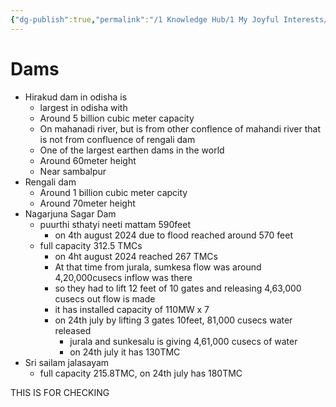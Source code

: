 ```yaml
---
{"dg-publish":true,"permalink":"/1 Knowledge Hub/1 My Joyful Interests/Only Some Geography/Dams/","noteIcon":""}
---
```


# Dams

- Hirakud dam in odisha is
    - largest in odisha with
    - Around 5 billion cubic meter capacity
    - On mahanadi river, but is from other conflence of mahandi river that is not from confluence of rengali dam
    - One of the largest earthen dams in the world
    - Around 60meter height
    - Near sambalpur
- Rengali dam
    - Around 1 billion cubic meter capcity
    - Around 70meter height
- Nagarjuna Sagar Dam
	- puurthi sthatyi neeti mattam 590feet
		-  on 4th august 2024 due to flood reached around 570 feet
	- full capacity 312.5 TMCs
		- on 4ht august 2024 reached 267 TMCs
		- At that time from jurala, sumkesa flow was around 4,20,000cusecs inflow was there
		- so they had to lift 12 feet of 10 gates and releasing 4,63,000 cusecs out flow is made
		- it has installed capacity of 110MW x 7
		- on 24th july by lifting 3 gates 10feet, 81,000 cusecs water released
			- jurala and sunkesalu is giving 4,61,000 cusecs of water
			- on 24th july it has 130TMC
- Sri sailam jalasayam
	- full capacity 215.8TMC, on 24th july has 180TMC


THIS IS FOR CHECKING
